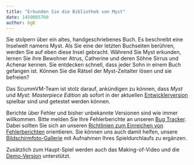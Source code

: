 ```yaml
---
title: "Erkunden Sie die Bibliothek von Myst"
date: 1459085760
author: bgK
---
```


Sie stolpern über ein altes, handgeschriebenes Buch. Es beschreibt eine Inselwelt namens Myst. Als Sie eine der letzten Buchseiten berühren, werden Sie auf eben diese Insel gebracht. Während Sie Myst erkunden, lernen Sie ihre Bewohner Atrus, Catherine und deren Söhne Sirrus und Achenar kennen. Sie entdecken schnell, dass jeder Sohn in einem Buch gefangen ist. Können Sie die Rätsel der Myst-Zeitalter lösen und sie befreien?

Das ScummVM-Team ist stolz darauf, ankündigen zu können, dass *Myst* und *Myst: Masterpiece Edition* ab sofort in der aktuellen [Entwicklerversion](/downloads/#daily) spielbar sind und getestet werden können.

Berichte über Fehler und bisher unbekannte Versionen sind wie immer willkommen. Bitte melden Sie Ihre Fehlerberichte an unseren [Bug Tracker](http://bugs.scummvm.org/). Dabei sollten Sie sich an unseren [Richtlinien zum Einreichen von Fehlerberichten](/faq/#question.report-bugs) orientieren. Sie können uns auch damit helfen, unsere [Bildschirmfoto-Gallerie](http://wiki.scummvm.org/index.php/Screenshots) mit Aufnahmen Ihres Spieldurchlaufs zu ergänzen.

Zusätzlich zum Haupt-Spiel werden auch das Making-of-Video und die [Demo-Version](/frs/demos/mohawk/myst-win-demo-en.zip) unterstützt.
